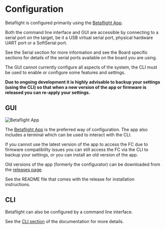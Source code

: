 # Configuration

Betaflight is configured primarily using the [Betaflight App](https://app.betaflight.com).

Both the command line interface and GUI are accessible by connecting to a serial port on the target, be it a USB virtual serial port, physical hardware UART port or a SoftSerial port.

See the Serial section for more information and see the Board specific sections for details of the serial ports available on the board you are using.

The GUI cannot currently configure all aspects of the system, the CLI must be used to enable or configure some features and settings.

**Due to ongoing development it is highly advisable to backup your settings (using the CLI) so that when a new version of the app or firmware is released you can re-apply your settings.**

## GUI

![Betaflight App](/img/betaflight_configurator_welcome.png)

The [Betaflight App](https://app.betaflight.com) is the preferred way of configuration. The app also includes a terminal which can be used to interact with the CLI.

If you cannot use the latest version of the app to access the FC due to firmware compatibility issues you can still access the FC via the CLI to backup your settings, or you can install an old version of the app.

Old versions of the app (formerly the configurator) can be downloaded from the [releases page](https://github.com/betaflight/betaflight-configurator/releases).

See the README file that comes with the release for installation instructions.

## CLI

Betaflight can also be configured by a command line interface.

See the [CLI section](Cli) of the documentation for more details.
